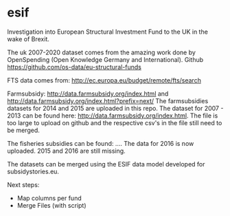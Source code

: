 # esif
Investigation into European Structural Investment Fund to the UK in the wake of Brexit.

The uk 2007-2020 dataset comes from the amazing work done by OpenSpending (Open Knowledge Germany and International).
Github https://github.com/os-data/eu-structural-funds

FTS data comes from: http://ec.europa.eu/budget/remote/fts/search

Farmsubsidy: http://data.farmsubsidy.org/index.html and http://data.farmsubsidy.org/index.html?prefix=next/
The farmsubsidies datasets for 2014 and 2015 are uploaded in this repo. 
The dataset for 2007 - 2013 can be found here: http://data.farmsubsidy.org/index.html. The file is too large to upload on github and the respective csv's in the file still need to be merged. 

The fisheries subsidies can be found: ....
The data for 2016 is now uploaded. 
2015 and 2016 are still missing. 

The datasets can be merged using the ESIF data model developed for subsidystories.eu. 

Next steps:
- Map columns per fund
- Merge Files (with script)

